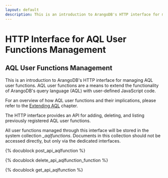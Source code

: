 ```yaml
---
layout: default
description: This is an introduction to ArangoDB's HTTP interface for managing AQLuser functions
---
```

HTTP Interface for AQL User Functions Management
================================================

AQL User Functions Management
-----------------------------
This is an introduction to ArangoDB's HTTP interface for managing AQL
user functions. AQL user functions are a means to extend the functionality
of ArangoDB's query language (AQL) with user-defined JavaScript code.
 
For an overview of how AQL user functions and their implications, please refer to
the [Extending AQL](../aql/extending.html) chapter.

The HTTP interface provides an API for adding, deleting, and listing
previously registered AQL user functions.

All user functions managed through this interface will be stored in the 
system collection *_aqlfunctions*. Documents in this collection should not
be accessed directly, but only via the dedicated interfaces.

<!-- js/actions/api-aqlfunction.js -->
{% docublock post_api_aqlfunction %}

<!-- js/actions/api-aqlfunction.js -->
{% docublock delete_api_aqlfunction_function %}

<!-- js/actions/api-aqlfunction.js -->
{% docublock get_api_aqlfunction %}
